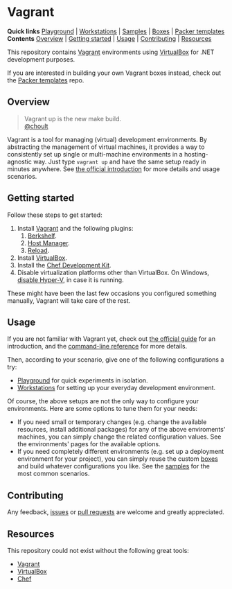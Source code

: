 # Vagrant

**Quick links** [Playground] | [Workstations] | [Samples] | [Boxes] | [Packer templates]  
**Contents** [Overview] | [Getting started] | [Usage] | [Contributing] | [Resources]  

This repository contains [Vagrant] environments using [VirtualBox] for .NET development purposes.

If you are interested in building your own Vagrant boxes instead, check out the [Packer templates] repo.

[Packer templates]: https://github.com/gusztavvargadr/packer

## Overview

> Vagrant up is the new make build.  
[@choult]

Vagrant is a tool for managing (virtual) development environments. By abstracting the management of virtual machines, it provides a way to consistently set up single or multi-machine environments in a hosting-agnostic way. Just type `vagrant up` and have the same setup ready in minutes anywhere. See [the official introduction][VagrantWhy] for more details and usage scenarios.

[Overview]: #overview
[@choult]: https://twitter.com/choult/status/693126220855250944
[VagrantWhy]: https://www.vagrantup.com/docs/why-vagrant/

## Getting started

Follow these steps to get started:

1. Install [Vagrant][VagrantInstallation] and the following plugins:
    1. [Berkshelf][VagrantBerkshelfInstallation].
    2. [Host Manager][VagrantHostManagerInstallation].
    3. [Reload][VagrantReloadInstallation].
2. Install [VirtualBox][VirtualBoxInstallation].
3. Install the [Chef Development Kit][ChefDKInstallation].
4. Disable virtualization platforms other than VirtualBox. On Windows, [disable Hyper-V][HyperVDisable], in case it is running.

These might have been the last few occasions you configured something manually, Vagrant will take care of the rest.

[Getting started]: #getting-started
[VagrantInstallation]: https://www.vagrantup.com/docs/installation/
[VagrantBerkshelfInstallation]: https://github.com/berkshelf/vagrant-berkshelf#installation
[VagrantHostManagerInstallation]: https://github.com/devopsgroup-io/vagrant-hostmanager#installation
[VagrantReloadInstallation]: https://github.com/aidanns/vagrant-reload#installation
[VirtualBoxInstallation]: https://www.virtualbox.org/wiki/Downloads
[ChefDKInstallation]: https://downloads.chef.io/chef-dk/
[HyperVDisable]: https://blogs.technet.microsoft.com/gmarchetti/2008/12/07/turning-hyper-v-on-and-off/

## Usage

If you are not familiar with Vagrant yet, check out [the official guide][VagrantGettingStarted] for an introduction, and the [command-line reference][VagrantCli] for more details.

Then, according to your scenario, give one of the following configurations a try:

* [Playground] for quick experiments in isolation.
* [Workstations] for setting up your everyday development environment.

Of course, the above setups are not the only way to configure your environments. Here are some options to tune them for your needs:

* If you need small or temporary changes (e.g. change the available resources, install additional packages) for any of the above enviroments' machines, you can simply change the related configuration values. See the environments' pages for the available options.
* If you need completely different environments (e.g. set up a deployment environment for your project), you can simply reuse the custom [boxes] and build whatever configurations you like. See the [samples] for the most common scenarios.

[Usage]: #usage
[VagrantGettingStarted]: https://www.vagrantup.com/docs/getting-started/
[VagrantCli]: https://www.vagrantup.com/docs/cli/
[Playground]: src/playground
[Workstations]: src/workstations
[Samples]: samples
[Boxes]: https://atlas.hashicorp.com/gusztavvargadr

## Contributing

Any feedback, [issues] or [pull requests] are welcome and greatly appreciated.

[Contributing]: #contributing
[Issues]: https://github.com/gusztavvargadr/vagrant/issues
[Pull requests]: https://github.com/gusztavvargadr/vagrant/pulls

## Resources

This repository could not exist without the following great tools:

* [Vagrant]
* [VirtualBox]
* [Chef]

[Resources]: #resources
[Vagrant]: https://www.vagrantup.com/
[VirtualBox]: https://www.virtualbox.org/
[Chef]: https://www.chef.io/chef/